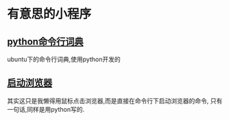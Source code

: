 # 有意思的小程序

## [python命令行词典](https://github.com/polun/app/blob/master/tlt.py)
ubuntu下的命令行词典,使用python开发的

## [启动浏览器](https://github.com/polun/app/blob/master/startwb.py)
其实这只是我懒得用鼠标点击浏览器,而是直接在命令行下启动浏览器的命令,
只有一句话,同样是用python写的.
